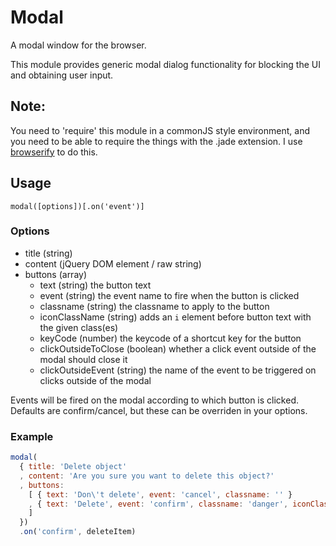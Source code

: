 # Modal

A modal window for the browser.

This module provides generic modal dialog functionality
for blocking the UI and obtaining user input.

## Note:
You need to 'require' this module in a commonJS style environment, and
you need to be able to require the things with the .jade extension. I use
[browserify](https://github.com/substack/browserify) to do this.


## Usage

```
modal([options])[.on('event')]
```

### Options

- title (string)
- content (jQuery DOM element / raw string)
- buttons (array)
  - text (string) the button text
  - event (string) the event name to fire when the button is clicked
  - classname (string) the classname to apply to the button
  - iconClassName (string) adds an `i` element before button text with the given class(es)
  - keyCode (number) the keycode of a shortcut key for the button
  - clickOutsideToClose (boolean) whether a click event outside of the modal should close it
  - clickOutsideEvent (string) the name of the event to be triggered on clicks outside of the modal

Events will be fired on the modal according to which button is clicked.
Defaults are confirm/cancel, but these can be overriden in your options.

### Example

```js
modal(
  { title: 'Delete object'
  , content: 'Are you sure you want to delete this object?'
  , buttons:
    [ { text: 'Don\'t delete', event: 'cancel', classname: '' }
    , { text: 'Delete', event: 'confirm', classname: 'danger', iconClassName: 'icon-delete'}
    ]
  })
  .on('confirm', deleteItem)
```
